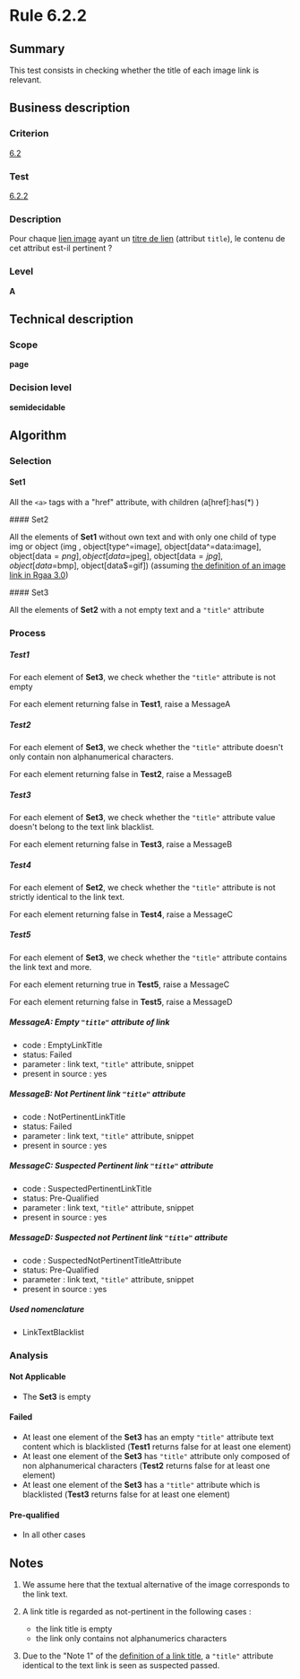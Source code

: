 # Rule 6.2.2

## Summary

This test consists in checking whether the title of each image link is
relevant.

## Business description

### Criterion

[6.2](http://references.modernisation.gouv.fr/referentiel-technique-0#crit-6-2)

### Test

[6.2.2](http://references.modernisation.gouv.fr/referentiel-technique-0#test-6-2-2)

### Description

Pour chaque <a href="http://references.modernisation.gouv.fr/referentiel-technique-0#lien-image">lien image</a> ayant un <a href="http://references.modernisation.gouv.fr/referentiel-technique-0#content-titre-de-lien">titre de lien</a> (attribut `title`), le contenu de cet attribut est-il pertinent ?

### Level

**A**

## Technical description

### Scope

**page**

### Decision level

**semidecidable**

## Algorithm

### Selection

#### Set1

All the `<a>` tags with a "href" attribute, with children (a[href]:has(*) )

#### Set2

All the elements of **Set1** without own text and with only one child
of type img or object (img , object[type^=image],
object[data^=data:image], object[data$=png], object[data$=jpeg],
object[data$=jpg],object[data$=bmp], object[data$=gif]) (assuming [the definition of an image link in Rgaa 3.0](http://references.modernisation.gouv.fr/referentiel-technique-0#title-lien-image))

#### Set3

All the elements of **Set2** with a not empty text and a `"title"` attribute

### Process

##### Test1

For each element of **Set3**, we check whether the `"title"` attribute is not
empty

For each element returning false in **Test1**, raise a MessageA

##### Test2

For each element of **Set3**, we check whether the `"title"` attribute doesn't
only contain non alphanumerical characters.

For each element returning false in **Test2**, raise a MessageB

##### Test3

For each element of **Set3**, we check whether the `"title"` attribute value
doesn't belong to the text link blacklist.

For each element returning false in **Test3**, raise a MessageB

##### Test4

For each element of **Set2**, we check whether the `"title"` attribute is not
strictly identical to the link text.

For each element returning false in **Test4**, raise a MessageC

##### Test5

For each element of **Set3**, we check whether the `"title"` attribute
contains the link text and more.

For each element returning true in **Test5**, raise a MessageC

For each element returning false in **Test5**, raise a MessageD

##### MessageA: Empty `"title"` attribute of link

-   code : EmptyLinkTitle
-   status: Failed
-   parameter : link text, `"title"` attribute, snippet
-   present in source : yes

##### MessageB: Not Pertinent link `"title"` attribute

-   code : NotPertinentLinkTitle
-   status: Failed
-   parameter : link text, `"title"` attribute, snippet
-   present in source : yes

##### MessageC: Suspected Pertinent link `"title"` attribute

-   code : SuspectedPertinentLinkTitle
-   status: Pre-Qualified
-   parameter : link text, `"title"` attribute, snippet
-   present in source : yes

##### MessageD: Suspected not Pertinent link `"title"` attribute

-   code : SuspectedNotPertinentTitleAttribute
-   status: Pre-Qualified
-   parameter : link text, `"title"` attribute, snippet
-   present in source : yes

##### Used nomenclature

-   LinkTextBlacklist

### Analysis

#### Not Applicable

-   The **Set3** is empty

#### Failed

-   At least one element of the **Set3** has an empty `"title"` attribute text content which is blacklisted (**Test1** returns false for at least one element)
-   At least one element of the **Set3** has `"title"` attribute only composed of non alphanumerical characters (**Test2** returns false for at least one element)
-   At least one element of the **Set3** has a `"title"` attribute which is blacklisted (**Test3** returns false for at least one element)

#### Pre-qualified

-   In all other cases

## Notes

1.  We assume here that the textual alternative of the image corresponds
    to the link text.
2.  A link title is regarded as not-pertinent in the following cases :
    -   the link title is empty
    -   the link only contains not alphanumerics characters

3.  Due to the "Note 1" of the [definition of a link
    title](http://references.modernisation.gouv.fr/referentiel-technique-0#content-titre-de-lien),
    a `"title"` attribute identical to the text link is seen as suspected
    passed.

